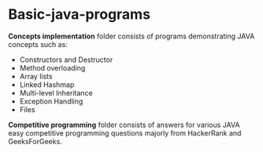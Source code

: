 # Basic-java-programs

**Concepts implementation** folder consists of programs demonstrating JAVA concepts such as:
+ Constructors and Destructor
+ Method overloading
+ Array lists
+ Linked Hashmap
+ Multi-level Inheritance
+ Exception Handling
+ Files

**Competitive programming** folder consists of answers for various JAVA easy competitive programming questions majorly from HackerRank and GeeksForGeeks.
